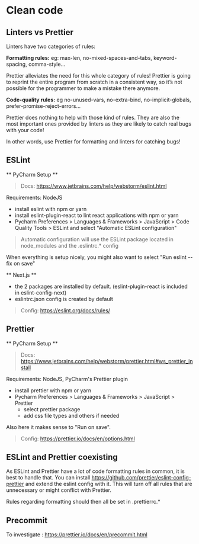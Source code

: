 # Clean code

## Linters vs Prettier

Linters have two categories of rules:

**Formatting rules:** eg: max-len, no-mixed-spaces-and-tabs, keyword-spacing, comma-style…

Prettier alleviates the need for this whole category of rules! Prettier is going to reprint the entire program from
scratch in a consistent way, so it’s not possible for the programmer to make a mistake there anymore.

**Code-quality rules:** eg no-unused-vars, no-extra-bind, no-implicit-globals, prefer-promise-reject-errors…

Prettier does nothing to help with those kind of rules. They are also the most important ones provided by linters as
they are likely to catch real bugs with your code!

In other words, use Prettier for formatting and linters for catching bugs!

## ESLint

** PyCharm Setup **
> Docs: https://www.jetbrains.com/help/webstorm/eslint.html

Requirements: NodeJS

- install eslint with npm or yarn
- install eslint-plugin-react to lint react applications with npm or yarn
- Pycharm Preferences > Languages & Frameworks > JavaScript > Code Quality Tools > ESLint and select "Automatic ESLint
  configuration"

> Automatic configuration will use the ESLint package located in node_modules and the .eslintrc.* config

When everything is setup nicely, you might also want to select "Run eslint --fix on save"

** Next.js **

- the 2 packages are installed by default. (eslint-plugin-react is included in eslint-config-next)
- eslintrc.json config is created by default

> Config: https://eslint.org/docs/rules/

## Prettier

** PyCharm Setup **
> Docs: https://www.jetbrains.com/help/webstorm/prettier.html#ws_prettier_install

Requirements: NodeJS, PyCharm's Prettier plugin

- install prettier with npm or yarn
- Pycharm Preferences > Languages & Frameworks > JavaScript > Prettier
    - select prettier package
    - add css file types and others if needed

Also here it makes sense to "Run on save".

> Config: https://prettier.io/docs/en/options.html

## ESLint and Prettier coexisting

As ESLint and Prettier have a lot of code formatting rules in common, it is best to handle that. You can install
https://github.com/prettier/eslint-config-prettier and extend the eslint config with it. This will turn off all rules
that are unnecessary or might conflict with Prettier.

Rules regarding formatting should then all be set in .prettierrc.*

## Precommit

To investigate : https://prettier.io/docs/en/precommit.html
